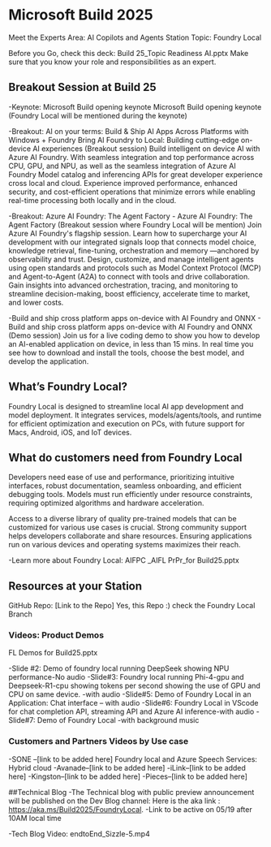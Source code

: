 # Microsoft Build 2025

Meet the Experts Area: AI Copilots and Agents
Station Topic: Foundry Local

Before you Go, check this deck: Build 25_Topic Readiness AI.pptx Make sure that you know your role and responsibilities as an expert. 

## Breakout Session at Build 25	
-Keynote: Microsoft Build opening keynote
 Microsoft Build opening keynote (Foundry Local will be mentioned during the keynote)

-Breakout: AI on your terms: Build & Ship AI Apps Across Platforms with Windows + Foundry 
Bring AI Foundry to Local: Building cutting-edge on-device AI experiences (Breakout session)
Build intelligent on device AI with Azure AI Foundry. With seamless integration and top performance across CPU, GPU, and NPU, as well as the seamless integration of Azure AI Foundry Model catalog and inferencing APIs for great developer experience cross local and cloud. Experience improved performance, enhanced security, and cost-efficient operations that minimize errors while enabling real-time processing both locally and in the cloud.

-Breakout: Azure AI Foundry: The Agent Factory - Azure AI Foundry: The Agent Factory (Breakout session where Foundry Local will be mention)
Join Azure AI Foundry's flagship session. Learn how to supercharge your AI development with our integrated signals loop that connects model choice, knowledge retrieval, fine-tuning, orchestration and memory —anchored by observability and trust. Design, customize, and manage intelligent agents using open standards and protocols such as Model Context Protocol (MCP) and Agent-to-Agent (A2A) to connect with tools and drive collaboration. Gain insights into advanced orchestration, tracing, and monitoring to streamline decision-making, boost efficiency, accelerate time to market, and lower costs.

-Build and ship cross platform apps on-device with AI Foundry and ONNX - Build and ship cross platform apps on-device with AI Foundry and ONNX (Demo session)
Join us for a live coding demo to show you how to develop an AI-enabled application on device, in less than 15 mins. In real time you see how to download and install the tools, choose the best model, and develop the application.

## What’s Foundry Local?
Foundry Local is designed to streamline local AI app development and model deployment. It integrates services, models/agents/tools, and runtime for efficient optimization and execution on PCs, with future support for Macs, Android, iOS, and IoT devices. 

## What do customers need from Foundry Local

Developers need ease of use and performance, prioritizing intuitive interfaces, robust documentation, seamless onboarding, and efficient debugging tools. Models must run efficiently under resource constraints, requiring optimized algorithms and hardware acceleration.

Access to a diverse library of quality pre-trained models that can be customized for various use cases is crucial. Strong community support helps developers collaborate and share resources. Ensuring applications run on various devices and operating systems maximizes their reach.

-Learn more about Foundry Local: AIFPC _AIFL PrPr_for Build25.pptx

## Resources at your Station
GitHub Repo: [Link to the Repo] Yes, this Repo :) check the Foundry Local Branch

### Videos: Product Demos
 FL Demos for Build25.pptx

-Slide #2: Demo of foundry local running DeepSeek showing NPU performance-No audio
-Slide#3: Foundry local running Phi-4-gpu and Deepseek-R1-cpu showing tokens per second showing the use of GPU and CPU on same device. -with audio
-Slide#5: Demo of Foundry Local in an Application: Chat interface – with audio
-Slide#6: Foundry Local in VScode for chat completion API, streaming API and Azure AI inference-with audio
-Slide#7: Demo of Foundry Local -with background music

### Customers and Partners Videos by Use case
-SONE –[link to be added here] Foundry local and Azure Speech Services: Hybrid cloud
-Avanade–[link to be added here]
-iLink–[link to be added here]
-Kingston–[link to be added here]
-Pieces–[link to be added here]

##Technical Blog 
-The Technical blog with public preview announcement will be published on the Dev Blog channel: 
Here is the aka link : https://aka.ms/Build2025/FoundryLocal. -Link to be active on 05/19 after 10AM local time

-Tech Blog Video: endtoEnd_Sizzle-5.mp4
